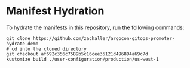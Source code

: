 # Manifest Hydration

To hydrate the manifests in this repository, run the following commands:

```shell
git clone https://github.com/zachaller/argocon-gitops-promoter-hydrate-demo
# cd into the cloned directory
git checkout af692c356c7589b5c16cee35121d496894a69c7d
kustomize build ./user-configuration/production/us-west-1
```
